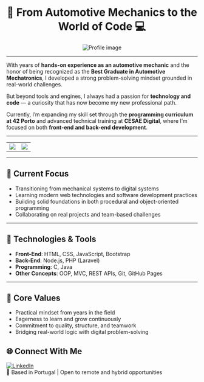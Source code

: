 <div align="center">

# 🔧 From Automotive Mechanics to the World of Code 💻

<img src="https://i.imgur.com/gHNufuN.png" alt="Profile image" />

</div>

---

With years of **hands-on experience as an automotive mechanic** and the honor of being recognized as the **Best Graduate in Automotive Mechatronics**, I developed a strong problem-solving mindset grounded in real-world challenges.

But beyond tools and engines, I always had a passion for **technology and code** — a curiosity that has now become my new professional path.

Currently, I’m expanding my skill set through the **programming curriculum at 42 Porto** and advanced technical training at **CESAE Digital**, where I’m focused on both **front-end and back-end development**.

---

<table>
  <tr>
    <td>
      <img src="https://github-readme-stats.vercel.app/api/top-langs/?username=RafaelSKD&theme=dark&hide_border=false&include_all_commits=false&count_private=false&layout=compact" />
    </td>
    <td>
      <img src="https://quotes-github-readme.vercel.app/api?type=horizontal&theme=dark" />
    </td>
  </tr>
</table>

---


## 🚀 Current Focus

- Transitioning from mechanical systems to digital systems  
- Learning modern web technologies and software development practices  
- Building solid foundations in both procedural and object-oriented programming  
- Collaborating on real projects and team-based challenges

---

## 🧰 Technologies & Tools

- **Front-End**: HTML, CSS, JavaScript, Bootstrap  
- **Back-End**: Node.js, PHP (Laravel)  
- **Programming**: C, Java  
- **Other Concepts**: OOP, MVC, REST APIs, Git, GitHub Pages

---

## 🌟 Core Values

- Practical mindset from years in the field  
- Eagerness to learn and grow continuously  
- Commitment to quality, structure, and teamwork  
- Bridging real-world logic with digital problem-solving


## 🌐 Connect With Me

[![LinkedIn](https://img.shields.io/badge/LinkedIn-%230077B5.svg?logo=linkedin&logoColor=white)](https://linkedin.com/in/rafaelskd)  
📍 Based in Portugal | Open to remote and hybrid opportunities
